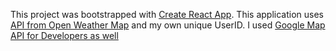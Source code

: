 This project was bootstrapped with [Create React App](https://github.com/facebookincubator/create-react-app).
This application uses [API from Open Weather Map](http://openweathermap.org/api) and my own unique UserID.
I used [Google Map API for Developers as well](https://developers.google.com/maps/get-started/)